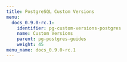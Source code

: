 ```yaml
---
title: PostgreSQL Custom Versions
menu:
  docs_0.9.0-rc.1:
    identifier: pg-custom-versions-postgres
    name: Custom Versions
    parent: pg-postgres-guides
    weight: 45
menu_name: docs_0.9.0-rc.1
---
```


